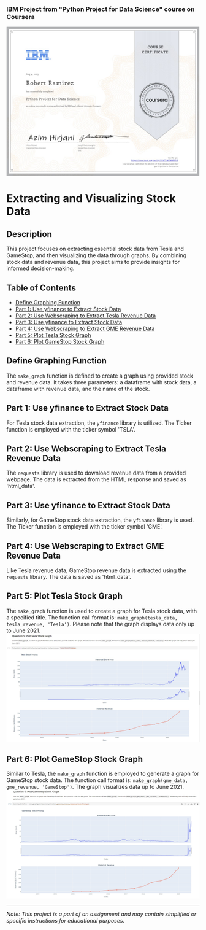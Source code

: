 ### IBM Project from "Python Project for Data Science" course on Coursera
![Certificate](Python_project_cert.jpg)
# Extracting and Visualizing Stock Data

## Description
This project focuses on extracting essential stock data from Tesla and GameStop, and then visualizing the data through graphs. By combining stock data and revenue data, this project aims to provide insights for informed decision-making.

## Table of Contents
- [Define Graphing Function](#define-graphing-function)
- [Part 1: Use yfinance to Extract Stock Data](#part-1-use-yfinance-to-extract-stock-data)
- [Part 2: Use Webscraping to Extract Tesla Revenue Data](#part-2-use-webscraping-to-extract-tesla-revenue-data)
- [Part 3: Use yfinance to Extract Stock Data](#part-3-use-yfinance-to-extract-stock-data)
- [Part 4: Use Webscraping to Extract GME Revenue Data](#part-4-use-webscraping-to-extract-gme-revenue-data)
- [Part 5: Plot Tesla Stock Graph](#part-5-plot-tesla-stock-graph)
- [Part 6: Plot GameStop Stock Graph](#part-6-plot-gamestop-stock-graph)

## Define Graphing Function
The `make_graph` function is defined to create a graph using provided stock and revenue data. It takes three parameters: a dataframe with stock data, a dataframe with revenue data, and the name of the stock.

## Part 1: Use yfinance to Extract Stock Data
For Tesla stock data extraction, the `yfinance` library is utilized. The Ticker function is employed with the ticker symbol 'TSLA'.

## Part 2: Use Webscraping to Extract Tesla Revenue Data
The `requests` library is used to download revenue data from a provided webpage. The data is extracted from the HTML response and saved as 'html_data'.

## Part 3: Use yfinance to Extract Stock Data
Similarly, for GameStop stock data extraction, the `yfinance` library is used. The Ticker function is employed with the ticker symbol 'GME'.

## Part 4: Use Webscraping to Extract GME Revenue Data
Like Tesla revenue data, GameStop revenue data is extracted using the `requests` library. The data is saved as 'html_data'.

## Part 5: Plot Tesla Stock Graph
The `make_graph` function is used to create a graph for Tesla stock data, with a specified title. The function call format is: `make_graph(tesla_data, tesla_revenue, 'Tesla')`. Please note that the graph displays data only up to June 2021.
![Tesla](Tesla_Stocks.jpg)
## Part 6: Plot GameStop Stock Graph
Similar to Tesla, the `make_graph` function is employed to generate a graph for GameStop stock data. The function call format is: `make_graph(gme_data, gme_revenue, 'GameStop')`. The graph visualizes data up to June 2021.
![Gamestop](Gamestop_Stocks.jpg)

---

*Note: This project is a part of an assignment and may contain simplified or specific instructions for educational purposes.*

